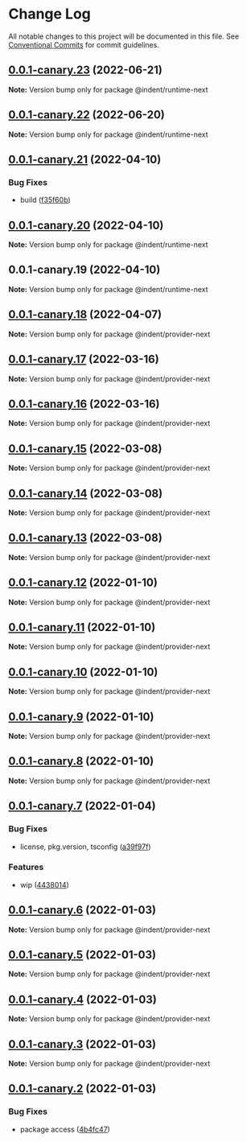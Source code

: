 # Change Log

All notable changes to this project will be documented in this file.
See [Conventional Commits](https://conventionalcommits.org) for commit guidelines.

## [0.0.1-canary.23](https://github.com/indentapis/integrations/compare/@indent/runtime-next@0.0.1-canary.22...@indent/runtime-next@0.0.1-canary.23) (2022-06-21)

**Note:** Version bump only for package @indent/runtime-next





## [0.0.1-canary.22](https://github.com/indentapis/integrations/compare/@indent/runtime-next@0.0.1-canary.21...@indent/runtime-next@0.0.1-canary.22) (2022-06-20)

**Note:** Version bump only for package @indent/runtime-next





## [0.0.1-canary.21](https://github.com/indentapis/integrations/compare/@indent/runtime-next@0.0.1-canary.20...@indent/runtime-next@0.0.1-canary.21) (2022-04-10)


### Bug Fixes

* build ([f35f60b](https://github.com/indentapis/integrations/commit/f35f60be6050a9f50ae5617be3583c6454e0d5d9))





## [0.0.1-canary.20](https://github.com/indentapis/integrations/compare/@indent/runtime-next@0.0.1-canary.19...@indent/runtime-next@0.0.1-canary.20) (2022-04-10)

**Note:** Version bump only for package @indent/runtime-next





## 0.0.1-canary.19 (2022-04-10)

**Note:** Version bump only for package @indent/runtime-next





## [0.0.1-canary.18](https://github.com/indentapis/integrations/compare/@indent/provider-next@0.0.1-canary.17...@indent/provider-next@0.0.1-canary.18) (2022-04-07)

**Note:** Version bump only for package @indent/provider-next





## [0.0.1-canary.17](https://github.com/indentapis/integrations/compare/@indent/provider-next@0.0.1-canary.16...@indent/provider-next@0.0.1-canary.17) (2022-03-16)

**Note:** Version bump only for package @indent/provider-next





## [0.0.1-canary.16](https://github.com/indentapis/integrations/compare/@indent/provider-next@0.0.1-canary.15...@indent/provider-next@0.0.1-canary.16) (2022-03-16)

**Note:** Version bump only for package @indent/provider-next





## [0.0.1-canary.15](https://github.com/indentapis/integrations/compare/@indent/provider-next@0.0.1-canary.14...@indent/provider-next@0.0.1-canary.15) (2022-03-08)

**Note:** Version bump only for package @indent/provider-next





## [0.0.1-canary.14](https://github.com/indentapis/integrations/compare/@indent/provider-next@0.0.1-canary.13...@indent/provider-next@0.0.1-canary.14) (2022-03-08)

**Note:** Version bump only for package @indent/provider-next





## [0.0.1-canary.13](https://github.com/indentapis/integrations/compare/@indent/provider-next@0.0.1-canary.12...@indent/provider-next@0.0.1-canary.13) (2022-03-08)

**Note:** Version bump only for package @indent/provider-next





## [0.0.1-canary.12](https://github.com/indentapis/integrations/compare/@indent/provider-next@0.0.1-canary.11...@indent/provider-next@0.0.1-canary.12) (2022-01-10)

**Note:** Version bump only for package @indent/provider-next





## [0.0.1-canary.11](https://github.com/indentapis/integrations/compare/@indent/provider-next@0.0.1-canary.10...@indent/provider-next@0.0.1-canary.11) (2022-01-10)

**Note:** Version bump only for package @indent/provider-next





## [0.0.1-canary.10](https://github.com/indentapis/integrations/compare/@indent/provider-next@0.0.1-canary.9...@indent/provider-next@0.0.1-canary.10) (2022-01-10)

**Note:** Version bump only for package @indent/provider-next





## [0.0.1-canary.9](https://github.com/indentapis/integrations/compare/@indent/provider-next@0.0.1-canary.8...@indent/provider-next@0.0.1-canary.9) (2022-01-10)

**Note:** Version bump only for package @indent/provider-next





## [0.0.1-canary.8](https://github.com/indentapis/integrations/compare/@indent/provider-next@0.0.1-canary.7...@indent/provider-next@0.0.1-canary.8) (2022-01-10)

**Note:** Version bump only for package @indent/provider-next





## [0.0.1-canary.7](https://github.com/indentapis/integrations/compare/@indent/provider-next@0.0.1-canary.6...@indent/provider-next@0.0.1-canary.7) (2022-01-04)


### Bug Fixes

* license, pkg.version, tsconfig ([a39f97f](https://github.com/indentapis/integrations/commit/a39f97fdec58b3dbe34f87eedf6e74ea67a75c58))


### Features

* wip ([4438014](https://github.com/indentapis/integrations/commit/44380142e6bf6a6ec8951f2f977ab0d05dbbed41))





## [0.0.1-canary.6](https://github.com/indentapis/integrations/compare/@indent/provider-next@0.0.1-canary.5...@indent/provider-next@0.0.1-canary.6) (2022-01-03)

**Note:** Version bump only for package @indent/provider-next





## [0.0.1-canary.5](https://github.com/indentapis/integrations/compare/@indent/provider-next@0.0.1-canary.4...@indent/provider-next@0.0.1-canary.5) (2022-01-03)

**Note:** Version bump only for package @indent/provider-next





## [0.0.1-canary.4](https://github.com/indentapis/integrations/compare/@indent/provider-next@0.0.1-canary.3...@indent/provider-next@0.0.1-canary.4) (2022-01-03)

**Note:** Version bump only for package @indent/provider-next





## [0.0.1-canary.3](https://github.com/indentapis/integrations/compare/@indent/provider-next@0.0.1-canary.2...@indent/provider-next@0.0.1-canary.3) (2022-01-03)

**Note:** Version bump only for package @indent/provider-next





## [0.0.1-canary.2](https://github.com/indentapis/integrations/compare/@indent/provider-next@0.0.1-canary.1...@indent/provider-next@0.0.1-canary.2) (2022-01-03)


### Bug Fixes

* package access ([4b4fc47](https://github.com/indentapis/integrations/commit/4b4fc47e037c49ddb79076d8d35acc438d6ef01b))
